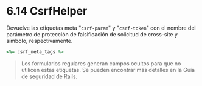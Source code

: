 # 6.14 CsrfHelper

Devuelve las etiquetas meta "`csrf-param`" y "`csrf-token`" con el nombre del parámetro de protección de falsificación de solicitud de cross-site y símbolo, respectivamente.

```ruby
<%= csrf_meta_tags %>
```

> Los formularios regulares generan campos ocultos para que no utilicen estas etiquetas. Se pueden encontrar más detalles en la Guía de seguridad de Rails.



